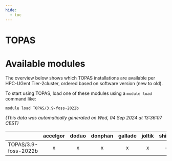 ```yaml
---
hide:
  - toc
---
```


TOPAS
=====

# Available modules


The overview below shows which TOPAS installations are available per HPC-UGent Tier-2cluster, ordered based on software version (new to old).

To start using TOPAS, load one of these modules using a `module load` command like:

```shell
module load TOPAS/3.9-foss-2022b
```

*(This data was automatically generated on Wed, 04 Sep 2024 at 13:36:07 CEST)*  

| |accelgor|doduo|donphan|gallade|joltik|shinx|skitty|
| :---: | :---: | :---: | :---: | :---: | :---: | :---: | :---: |
|TOPAS/3.9-foss-2022b|x|x|x|x|x|-|x|
